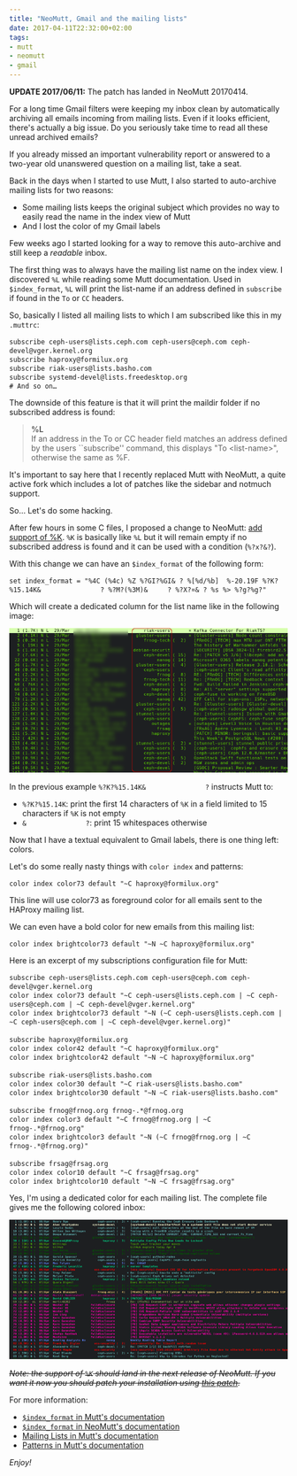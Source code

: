 ```yaml
---
title: "NeoMutt, Gmail and the mailing lists"
date: 2017-04-11T22:32:00+02:00
tags:
- mutt
- neomutt
- gmail
---
```


<div class="alert-info">
   <strong>UPDATE 2017/06/11:</strong> The patch has landed in NeoMutt 20170414.
</div>

For a long time Gmail filters were keeping my inbox clean by automatically
archiving all emails incoming from mailing lists. Even if it looks efficient,
there's actually a big issue.  Do you seriously take time to read all these
unread archived emails?

If you already missed an important vulnerability report or answered to a
two-year old unanswered question on a mailing list, take a seat.

Back in the days when I started to use Mutt, I also started to auto-archive
mailing lists for two reasons:

* Some mailing lists keeps the original subject which provides no way to
  easily read the name in the index view of Mutt
* And I lost the color of my Gmail labels

Few weeks ago I started looking for a way to remove this auto-archive and still
keep a _readable_ inbox.

The first thing was to always have the mailing list name on the index view.
I discovered `%L` while reading some Mutt documentation. Used in
`$index_format`, `%L` will print the list-name if an address defined in
`subscribe` if found in the `To` or `CC` headers.

So, basically I listed all mailing lists to which I am subscribed like this in
my `.muttrc`:

``` mutt
subscribe ceph-users@lists.ceph.com ceph-users@ceph.com ceph-devel@vger.kernel.org
subscribe haproxy@formilux.org
subscribe riak-users@lists.basho.com
subscribe systemd-devel@lists.freedesktop.org
# And so on…
```

The downside of this feature is that it will print the maildir folder if no
subscribed address is found:

> **%L**  
>   If an address in the To or CC header field matches an address defined by the
>   users ``subscribe'' command, this displays "To &lt;list-name&gt;", otherwise the
>   same as %F.

It's important to say here that I recently replaced Mutt with NeoMutt, a quite
active fork which includes a lot of patches like the sidebar and notmuch
support.

So… Let's do some hacking.

After few hours in some C files, I proposed a change to NeoMutt: [add support of
%K](https://github.com/neomutt/neomutt/pull/452). `%K` is basically like `%L`
but it will remain empty if no subscribed address is found and it can be used
with a condition (`%?x?&?`).

With this change we can have an `$index_format` of the following form:

``` muttrc
set index_format = "%4C (%4c) %Z %?GI?%GI& ? %[%d/%b]  %-20.19F %?K?%15.14K&               ? %?M?(%3M)&     ? %?X?¤& ? %s %> %?g?%g?"
```

Which will create a dedicated column for the list name like in the following
image:

![NeoMutt, K support](neomutt-k.png)

In the previous example `%?K?%15.14K&               ?` instructs Mutt to:

 * `%?K?%15.14K`: print the first 14 characters of `%K` in a field limited to 15 characters if `%K` is not empty
 * `&               ?`: print 15 whitespaces otherwise

Now that I have a textual equivalent to Gmail labels, there is one thing left: colors.

Let's do some really nasty things with `color index` and patterns:

``` muttrc
color index color73 default "~C haproxy@formilux.org"
```

This line will use color73 as foreground color for all emails sent to the
HAProxy mailing list.

We can even have a bold color for new emails from this mailing list:

``` muttrc
color index brightcolor73 default "~N ~C haproxy@formilux.org"
```

Here is an excerpt of my subscriptions configuration file for Mutt:

``` muttrc
subscribe ceph-users@lists.ceph.com ceph-users@ceph.com ceph-devel@vger.kernel.org
color index color73 default "~C ceph-users@lists.ceph.com | ~C ceph-users@ceph.com | ~C ceph-devel@vger.kernel.org"
color index brightcolor73 default "~N (~C ceph-users@lists.ceph.com | ~C ceph-users@ceph.com | ~C ceph-devel@vger.kernel.org)"

subscribe haproxy@formilux.org
color index color42 default "~C haproxy@formilux.org"
color index brightcolor42 default "~N ~C haproxy@formilux.org"

subscribe riak-users@lists.basho.com
color index color30 default "~C riak-users@lists.basho.com"
color index brightcolor30 default "~N ~C riak-users@lists.basho.com"

subscribe frnog@frnog.org frnog-.*@frnog.org
color index color3 default "~C frnog@frnog.org | ~C frnog-.*@frnog.org"
color index brightcolor3 default "~N (~C frnog@frnog.org | ~C frnog-.*@frnog.org)"

subscribe frsag@frsag.org
color index color10 default "~C frsag@frsag.org"
color index brightcolor10 default "~N ~C frsag@frsag.org"
```

Yes, I'm using a dedicated color for each mailing list. The complete file gives me the following colored inbox:

![NeoMutt](neomutt.png)

<del>_Note: the support of `%K` should land in the next release of NeoMutt. If you
want it now you should patch your installation using
[this patch](https://github.com/neomutt/neomutt/commit/6be374b7e8d2b1d794b05836493ddf62dd9b427e.patch)._</del>

For more information:

* [`$index_format` in Mutt's documentation](http://www.mutt.org/doc/manual/#index-format)
* [`$index_format` in NeoMutt's documentation](https://www.neomutt.org/guide/reference#index-format)
* [Mailing Lists in Mutt's documentation](http://www.mutt.org/doc/manual/#lists)
* [Patterns in Mutt's documentation](http://www.mutt.org/doc/manual/#patterns)

_Enjoy!_
